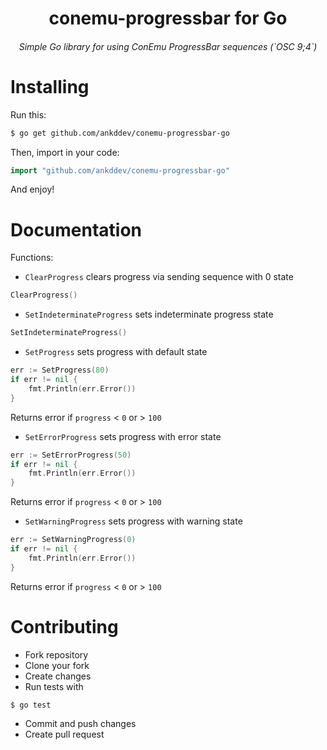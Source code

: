 <h1 align="center">conemu-progressbar for Go</h1>
<h6 align="center">Simple Go library for using ConEmu ProgressBar sequences (`OSC 9;4`)</h6>

# Installing
Run this:
```bash
$ go get github.com/ankddev/conemu-progressbar-go
```
Then, import in your code:
```go
import "github.com/ankddev/conemu-progressbar-go"
```
And enjoy!
# Documentation
Functions:
* `ClearProgress` clears progress via sending sequence with 0 state
```go
ClearProgress()
```
* `SetIndeterminateProgress` sets indeterminate progress state
```go
SetIndeterminateProgress()
```
* `SetProgress` sets progress with default state
```go
err := SetProgress(80)
if err != nil {
    fmt.Println(err.Error())
}
```
Returns error if `progress` < `0` or > `100`
* `SetErrorProgress` sets progress with error state
```go
err := SetErrorProgress(50)
if err != nil {
    fmt.Println(err.Error())
}
```
Returns error if `progress` < `0` or > `100`
* `SetWarningProgress` sets progress with warning state
```go
err := SetWarningProgress(0)
if err != nil {
    fmt.Println(err.Error())
}
```
Returns error if `progress` < `0` or > `100`
# Contributing
* Fork repository
* Clone your fork
* Create changes
* Run tests with
```bash
$ go test
```
* Commit and push changes
* Create pull request
